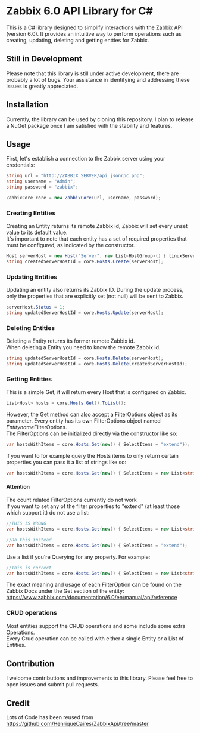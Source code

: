 # Zabbix 6.0 API Library for C#

This is a C# library designed to simplify interactions with the Zabbix API (version 6.0). It provides an intuitive way to perform operations such as creating, updating, deleting and getting entties for Zabbix.

## Still in Development
Please note that this library is still under active development, there are probably a lot of bugs. Your assistance in identifying and addressing these issues is greatly appreciated.

## Installation

Currently, the library can be used by cloning this repository. I plan to release a NuGet package once I am satisfied with the stability and features.
## Usage

First, let's establish a connection to the Zabbix server using your credentials:
```csharp
string url = "http://ZABBIX_SERVER/api_jsonrpc.php";
string username = "Admin";
string password = "zabbix";

ZabbixCore core = new ZabbixCore(url, username, password);
```

### Creating Entities
Creating an Entity returns its remote Zabbix id, Zabbix will set every unset value to its default value. <br/>
It's important to note that each entity has a set of required properties that must be configured, as indicated by the constructor.
```csharp
Host serverHost = new Host("Server", new List<HostGroup>() { linuxServers });
string createdServerHostId = core.Hosts.Create(serverHost);
```
### Updating Entities
Updating an entity also returns its Zabbix ID. During the update process, only the properties that are explicitly set (not null) will be sent to Zabbix.
```csharp
serverHost.Status = 1;
string updatedServerHostId = core.Hosts.Update(serverHost);
```
### Deleting Entities
Deleting a Entity returns its former remote Zabbix id. <br/>
When deleting a Entity you need to know the remote Zabbix id.
```csharp
string updatedServerHostId = core.Hosts.Delete(serverHost);
string updatedServerHostId = core.Hosts.Delete(createdServerHostId);
```
### Getting Entities
This is a simple Get, it will return every Host that is configured on Zabbix.<br/>
```csharp
List<Host> hosts = core.Hosts.Get().ToList();
```
However, the Get method can also accept a FilterOptions object as its parameter. Every entity has its own FilterOptions object named *Entityname*FilterOptions.<br/>
The FilterOptions can be initialized directly via the constructor like so:

```csharp
var hostsWithItems = core.Hosts.Get(new() { SelectItems = "extend"});
```
if you want to for example query the Hosts items to only return certain properties you can pass it a list of strings like so:
```csharp
var hostsWithItems = core.Hosts.Get(new() { SelectItems = new List<string>(){"hostid", "itemid"}});
```
#### Attention
The count related FilterOptions currently do not work<br/>
If you want to set any of the filter properties to "extend" (at least those which support it) do not use a list:
```csharp
//THIS IS WRONG
var hostsWithItems = core.Hosts.Get(new() { SelectItems = new List<string>(){"extend"}});

//Do this instead
var hostsWithItems = core.Hosts.Get(new() { SelectItems = "extend");
```
Use a list if you're Querying for any property. For example:
```csharp
//This is correct
var hostsWithItems = core.Hosts.Get(new() { SelectItems = new List<string>(){"hostid"}});
```
The exact meaning and usage of each FilterOption can be found on the Zabbix Docs under the Get section of the entity:
https://www.zabbix.com/documentation/6.0/en/manual/api/reference

### CRUD operations
Most entities support the CRUD operations and some include some extra Operations. <br/>
Every Crud operation can be called with either a single Entity or a List of Entities. <br/>


## Contribution
I welcome contributions and improvements to this library. Please feel free to open issues and submit pull requests.

## Credit
Lots of Code has been reused from https://github.com/HenriqueCaires/ZabbixApi/tree/master
